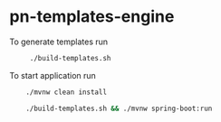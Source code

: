 # pn-templates-engine

To generate templates run

```bash
     ./build-templates.sh
```

To start application run

```bash
    ./mvnw clean install
```

```bash
    ./build-templates.sh && ./mvnw spring-boot:run
```